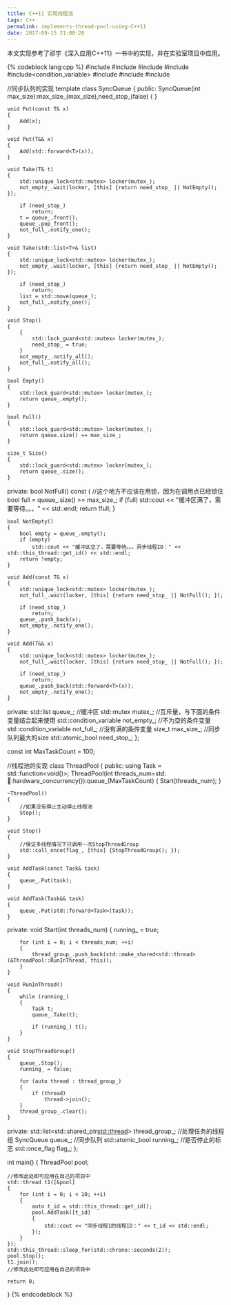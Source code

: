 ```yaml
---
title: C++11 实现线程池
tags: C++
permalink: implements-thread-pool-using-C++11
date: 2017-09-15 21:00:20
---
```


本文实现参考了祁宇《深入应用C++11》一书中的实现，并在实验室项目中应用。
<!--more-->
{% codeblock  lang:cpp %} 
#include<thread>
#include<iostream>
#include<list>
#include<mutex>
#include<condition_variable>
#include<functional>
#include<memory>
#include<atomic>

//同步队列的实现
template<class T>
class SyncQueue
{
public:
	SyncQueue(int max_size):max_size_(max_size),need_stop_(false)
	{
	}

	void Put(const T& x)
	{
		Add(x);
	}

	void Put(T&& x)
	{
		Add(std::forward<T>(x));
	}

	void Take(T& t)
	{
		std::unique_lock<std::mutex> locker(mutex_);
		not_empty_.wait(locker, [this] {return need_stop_ || NotEmpty(); });

		if (need_stop_)
			return;
		t = queue_.front();
		queue_.pop_front();
		not_full_.notify_one();
	}

	void Take(std::list<T>& list)
	{
		std::unique_lock<std::mutex> locker(mutex_);
		not_empty_.wait(locker, [this] {return need_stop_ || NotEmpty(); });

		if (need_stop_)
			return;
		list = std::move(queue_);
		not_full_.notify_one();
	}

	void Stop()
	{
		{
			std::lock_guard<std::mutex> locker(mutex_);
			need_stop_ = true;
		}
		not_empty_.notify_all();
		not_full_.notify_all();
	}

	bool Empty()
	{
		std::lock_guard<std::mutex> locker(mutex_);
		return queue_.empty();
	}

	bool Full()
	{
		std::lock_guard<std::mutex> locker(mutex_);
		return queue.size() == max_size_;
	}

	size_t Size()
	{
		std::lock_guard<std::mutex> locker(mutex_);
		return queue_.size();
	}

private:
	bool NotFull() const
	{
		//这个地方不应该在用锁，因为在调用点已经锁住
		bool full = queue_.size() >= max_size_;
		if (full)
			std::cout << "缓冲区满了，需要等待。。。" << std::endl;
		return !full;
	}

	bool NotEmpty()
	{
		bool empty = queue_.empty();
		if (empty)
			std::cout << "缓冲区空了，需要等待。。。异步线程ID：" << std::this_thread::get_id() << std::endl;
		return !empty;
	}

	void Add(const T& x)
	{
		std::unique_lock<std::mutex> locker(mutex_);
		not_full_.wait(locker, [this] {return need_stop_ || NotFull(); });

		if (need_stop_)
			return;
		queue_.push_back(x);
		not_empty_.notify_one();
	}

	void Add(T&& x)
	{
		std::unique_lock<std::mutex> locker(mutex_);
		not_full_.wait(locker, [this] {return need_stop_ || NotFull(); });

		if (need_stop_)
			return;
		queue_.push_back(std::forward<T>(x));
		not_empty_.notify_one();
	}
private:
	std::list<T> queue_;  //缓冲区
	std::mutex	mutex_;	//互斥量，与下面的条件变量结合起来使用
	std::condition_variable not_empty_;  //不为空的条件变量
	std::condition_variable not_full_;   //没有满的条件变量
	size_t max_size_; //同步队列最大的size
	std::atomic_bool need_stop_;
};


const int MaxTaskCount = 100;

//线程池的实现
class ThreadPool
{
public:
	using Task = std::function<void()>;
	ThreadPool(int threads_num=std::thread::hardware_concurrency()):queue_(MaxTaskCount)
	{
		Start(threads_num);
	}

	~ThreadPool()
	{
		//如果没有停止主动停止线程池
		Stop();
	}

	void Stop()
	{
		//保证多线程情况下只调用一次StopThreadGroup
		std::call_once(flag_, [this] {StopThreadGroup(); });
	}

	void AddTask(const Task& task)
	{
		queue_.Put(task);
	}

	void AddTask(Task&& task)
	{
		queue_.Put(std::forward<Task>(task));
	}
private:
	void Start(int threads_num)
	{
		running_ = true;

		for (int i = 0; i < threads_num; ++i)
		{
			thread_group_.push_back(std::make_shared<std::thread>(&ThreadPool::RunInThread, this));
		}
	}

	void RunInThread()
	{
		while (running_)
		{
			Task t;
			queue_.Take(t);

			if (running_) t();
		}
	}

	void StopThreadGroup()
	{
		queue_.Stop();
		running_ = false;

		for (auto thread : thread_group_)
		{
			if (thread)
				thread->join();
		}
		thread_group_.clear();
	}
private:
	std::list<std::shared_ptr<std::thread>> thread_group_; //处理任务的线程组
	SyncQueue<Task> queue_; //同步队列
	std::atomic_bool running_; //是否停止的标志
	std::once_flag	flag_;
};


int main()
{
	ThreadPool pool;
    
    //修改此处即可应用在自己的项目中
	std::thread t1([&pool] 
	{
		for (int i = 0; i < 10; ++i)
		{
			auto t_id = std::this_thread::get_id();
			pool.AddTask([t_id]
			{
				std::cout << "同步线程1的线程ID：" << t_id << std::endl;
			});
		}
	});
	std::this_thread::sleep_for(std::chrono::seconds(2));
	pool.Stop();
	t1.join();
    //修改此处即可应用在自己的项目中

	return 0;
}
{% endcodeblock %}  